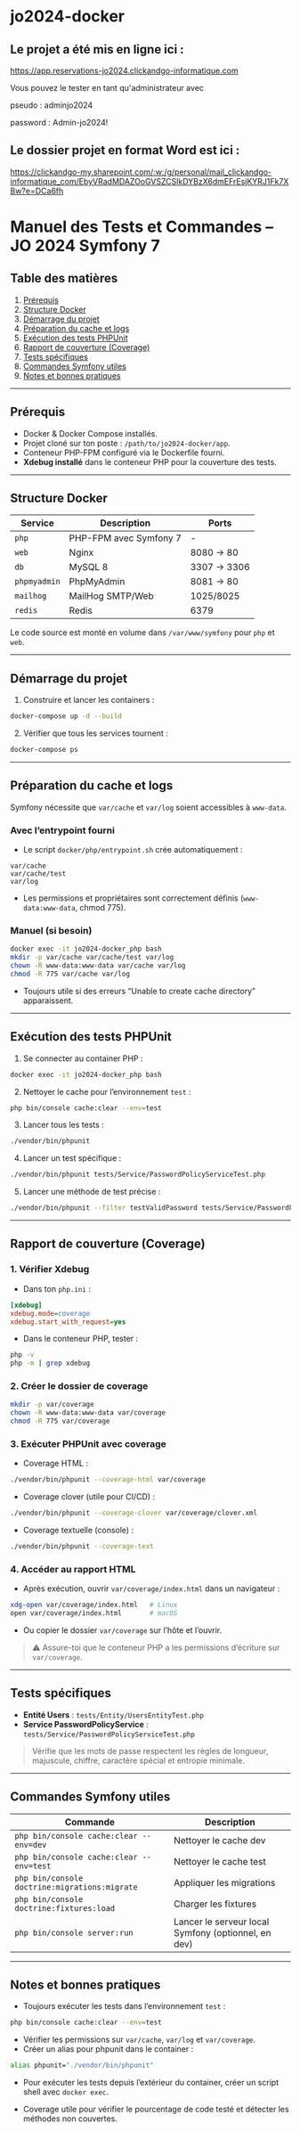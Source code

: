 # jo2024-docker

## Le projet a été mis en ligne ici :

https://app.reservations-jo2024.clickandgo-informatique.com

Vous pouvez le tester en tant qu'administrateur avec

pseudo : adminjo2024

password : Admin-jo2024!

## Le dossier projet en format Word est ici :
https://clickandgo-my.sharepoint.com/:w:/g/personal/mail_clickandgo-informatique_com/EbyVRadMDAZOoGVSZCSlkDYBzX6dmEFrEsjKYRJ1Fk7XBw?e=DCa6fh

# Manuel des Tests et Commandes – JO 2024 Symfony 7

## Table des matières

1. [Prérequis](#prérequis)  
2. [Structure Docker](#structure-docker)  
3. [Démarrage du projet](#démarrage-du-projet)  
4. [Préparation du cache et logs](#préparation-du-cache-et-logs)  
5. [Exécution des tests PHPUnit](#exécution-des-tests-phpunit)  
6. [Rapport de couverture (Coverage)](#rapport-de-couverture-coverage)  
7. [Tests spécifiques](#tests-spécifiques)  
8. [Commandes Symfony utiles](#commandes-symfony-utiles)  
9. [Notes et bonnes pratiques](#notes-et-bonnes-pratiques)  

---

## Prérequis

- Docker & Docker Compose installés.  
- Projet cloné sur ton poste : `/path/to/jo2024-docker/app`.  
- Conteneur PHP-FPM configuré via le Dockerfile fourni.  
- **Xdebug installé** dans le conteneur PHP pour la couverture des tests.

---

## Structure Docker

| Service | Description | Ports |
|---------|------------|-------|
| `php` | PHP-FPM avec Symfony 7 | - |
| `web` | Nginx | 8080 → 80 |
| `db` | MySQL 8 | 3307 → 3306 |
| `phpmyadmin` | PhpMyAdmin | 8081 → 80 |
| `mailhog` | MailHog SMTP/Web | 1025/8025 |
| `redis` | Redis | 6379 |

Le code source est monté en volume dans `/var/www/symfony` pour `php` et `web`.

---

## Démarrage du projet

1. Construire et lancer les containers :

```bash
docker-compose up -d --build
```

2. Vérifier que tous les services tournent :

```bash
docker-compose ps
```

---

## Préparation du cache et logs

Symfony nécessite que `var/cache` et `var/log` soient accessibles à `www-data`.  

### Avec l’entrypoint fourni

- Le script `docker/php/entrypoint.sh` crée automatiquement :

```text
var/cache
var/cache/test
var/log
```

- Les permissions et propriétaires sont correctement définis (`www-data:www-data`, chmod 775).  

### Manuel (si besoin)

```bash
docker exec -it jo2024-docker_php bash
mkdir -p var/cache var/cache/test var/log
chown -R www-data:www-data var/cache var/log
chmod -R 775 var/cache var/log
```

- Toujours utile si des erreurs “Unable to create cache directory” apparaissent.

---

## Exécution des tests PHPUnit

1. Se connecter au container PHP :

```bash
docker exec -it jo2024-docker_php bash
```

2. Nettoyer le cache pour l’environnement `test` :

```bash
php bin/console cache:clear --env=test
```

3. Lancer tous les tests :

```bash
./vendor/bin/phpunit
```

4. Lancer un test spécifique :

```bash
./vendor/bin/phpunit tests/Service/PasswordPolicyServiceTest.php
```

5. Lancer une méthode de test précise :

```bash
./vendor/bin/phpunit --filter testValidPassword tests/Service/PasswordPolicyServiceTest.php
```

---

## Rapport de couverture (Coverage)

### 1. Vérifier Xdebug

- Dans ton `php.ini` :

```ini
[xdebug]
xdebug.mode=coverage
xdebug.start_with_request=yes
```

- Dans le conteneur PHP, tester :

```bash
php -v
php -m | grep xdebug
```

### 2. Créer le dossier de coverage

```bash
mkdir -p var/coverage
chown -R www-data:www-data var/coverage
chmod -R 775 var/coverage
```

### 3. Exécuter PHPUnit avec coverage

- Coverage HTML :

```bash
./vendor/bin/phpunit --coverage-html var/coverage
```

- Coverage clover (utile pour CI/CD) :

```bash
./vendor/bin/phpunit --coverage-clover var/coverage/clover.xml
```

- Coverage textuelle (console) :

```bash
./vendor/bin/phpunit --coverage-text
```

### 4. Accéder au rapport HTML

- Après exécution, ouvrir `var/coverage/index.html` dans un navigateur :

```bash
xdg-open var/coverage/index.html   # Linux
open var/coverage/index.html       # macOS
```

- Ou copier le dossier `var/coverage` sur l’hôte et l’ouvrir.

> ⚠️ Assure-toi que le conteneur PHP a les permissions d’écriture sur `var/coverage`.

---

## Tests spécifiques

- **Entité Users** : `tests/Entity/UsersEntityTest.php`  
- **Service PasswordPolicyService** : `tests/Service/PasswordPolicyServiceTest.php`  

> Vérifie que les mots de passe respectent les règles de longueur, majuscule, chiffre, caractère spécial et entropie minimale.

---

## Commandes Symfony utiles

| Commande | Description |
|----------|-------------|
| `php bin/console cache:clear --env=dev` | Nettoyer le cache dev |
| `php bin/console cache:clear --env=test` | Nettoyer le cache test |
| `php bin/console doctrine:migrations:migrate` | Appliquer les migrations |
| `php bin/console doctrine:fixtures:load` | Charger les fixtures |
| `php bin/console server:run` | Lancer le serveur local Symfony (optionnel, en dev) |

---

## Notes et bonnes pratiques

- Toujours exécuter les tests dans l’environnement `test` :

```bash
php bin/console cache:clear --env=test
```

- Vérifier les permissions sur `var/cache`, `var/log` et `var/coverage`.  
- Créer un alias pour phpunit dans le container :

```bash
alias phpunit="./vendor/bin/phpunit"
```

- Pour exécuter les tests depuis l’extérieur du container, créer un script shell avec `docker exec`.

- Coverage utile pour vérifier le pourcentage de code testé et détecter les méthodes non couvertes.


